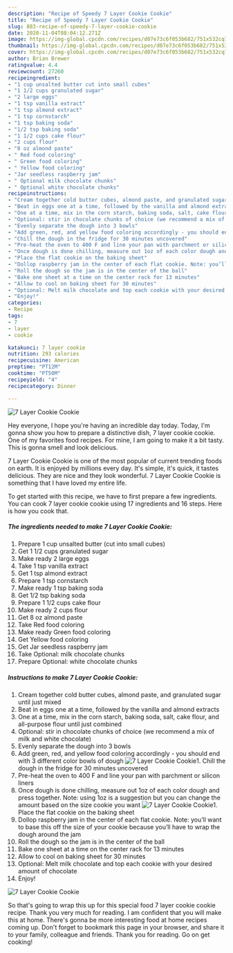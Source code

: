 ```yaml
---
description: "Recipe of Speedy 7 Layer Cookie Cookie"
title: "Recipe of Speedy 7 Layer Cookie Cookie"
slug: 883-recipe-of-speedy-7-layer-cookie-cookie
date: 2020-11-04T08:04:12.271Z
image: https://img-global.cpcdn.com/recipes/d07e73c6f053b682/751x532cq70/7-layer-cookie-cookie-recipe-main-photo.jpg
thumbnail: https://img-global.cpcdn.com/recipes/d07e73c6f053b682/751x532cq70/7-layer-cookie-cookie-recipe-main-photo.jpg
cover: https://img-global.cpcdn.com/recipes/d07e73c6f053b682/751x532cq70/7-layer-cookie-cookie-recipe-main-photo.jpg
author: Brian Brewer
ratingvalue: 4.4
reviewcount: 27260
recipeingredient:
- "1 cup unsalted butter cut into small cubes"
- "1 1/2 cups granulated sugar"
- "2 large eggs"
- "1 tsp vanilla extract"
- "1 tsp almond extract"
- "1 tsp cornstarch"
- "1 tsp baking soda"
- "1/2 tsp baking soda"
- "1 1/2 cups cake flour"
- "2 cups flour"
- "8 oz almond paste"
- " Red food coloring"
- " Green food coloring"
- " Yellow food coloring"
- "Jar seedless raspberry jam"
- " Optional milk chocolate chunks"
- " Optional white chocolate chunks"
recipeinstructions:
- "Cream together cold butter cubes, almond paste, and granulated sugar until just mixed"
- "Beat in eggs one at a time, followed by the vanilla and almond extracts"
- "One at a time, mix in the corn starch, baking soda, salt, cake flour, and all-purpose flour until just combined"
- "Optional: stir in chocolate chunks of choice (we recommend a mix of milk and white chocolate)"
- "Evenly separate the dough into 3 bowls"
- "Add green, red, and yellow food coloring accordingly - you should end with 3 different color bowls of dough"
- "Chill the dough in the fridge for 30 minutes uncovered"
- "Pre-heat the oven to 400 F and line your pan with parchment or silicon liners"
- "Once dough is done chilling, measure out 1oz of each color dough and press together. Note: using 1oz is a suggestion but you can change the amount based on the size cookie you want"
- "Place the flat cookie on the baking sheet"
- "Dollop raspberry jam in the center of each flat cookie. Note: you’ll want to base this off the size of your cookie because you’ll have to wrap the dough around the jam"
- "Roll the dough so the jam is in the center of the ball"
- "Bake one sheet at a time on the center rack for 13 minutes"
- "Allow to cool on baking sheet for 30 minutes"
- "Optional: Melt milk chocolate and top each cookie with your desired amount of chocolate"
- "Enjoy!"
categories:
- Recipe
tags:
- 7
- layer
- cookie

katakunci: 7 layer cookie 
nutrition: 293 calories
recipecuisine: American
preptime: "PT12M"
cooktime: "PT50M"
recipeyield: "4"
recipecategory: Dinner

---
```



![7 Layer Cookie Cookie](https://img-global.cpcdn.com/recipes/d07e73c6f053b682/751x532cq70/7-layer-cookie-cookie-recipe-main-photo.jpg)

Hey everyone, I hope you're having an incredible day today. Today, I'm gonna show you how to prepare a distinctive dish, 7 layer cookie cookie. One of my favorites food recipes. For mine, I am going to make it a bit tasty. This is gonna smell and look delicious.

7 Layer Cookie Cookie is one of the most popular of current trending foods on earth. It is enjoyed by millions every day. It's simple, it's quick, it tastes delicious. They are nice and they look wonderful. 7 Layer Cookie Cookie is something that I have loved my entire life.




To get started with this recipe, we have to first prepare a few ingredients. You can cook 7 layer cookie cookie using 17 ingredients and 16 steps. Here is how you cook that.

<!--inarticleads1-->

##### The ingredients needed to make 7 Layer Cookie Cookie:

1. Prepare 1 cup unsalted butter (cut into small cubes)
1. Get 1 1/2 cups granulated sugar
1. Make ready 2 large eggs
1. Take 1 tsp vanilla extract
1. Get 1 tsp almond extract
1. Prepare 1 tsp cornstarch
1. Make ready 1 tsp baking soda
1. Get 1/2 tsp baking soda
1. Prepare 1 1/2 cups cake flour
1. Make ready 2 cups flour
1. Get 8 oz almond paste
1. Take  Red food coloring
1. Make ready  Green food coloring
1. Get  Yellow food coloring
1. Get Jar seedless raspberry jam
1. Take  Optional: milk chocolate chunks
1. Prepare  Optional: white chocolate chunks




<!--inarticleads2-->

##### Instructions to make 7 Layer Cookie Cookie:

1. Cream together cold butter cubes, almond paste, and granulated sugar until just mixed
1. Beat in eggs one at a time, followed by the vanilla and almond extracts
1. One at a time, mix in the corn starch, baking soda, salt, cake flour, and all-purpose flour until just combined
1. Optional: stir in chocolate chunks of choice (we recommend a mix of milk and white chocolate)
1. Evenly separate the dough into 3 bowls
1. Add green, red, and yellow food coloring accordingly - you should end with 3 different color bowls of dough
<img src="//assets-global.cpcdn.com/assets/icons/button_play-2c75c40dde080a61004c1f40b05d8f140eaff45d7e9e6481dc71c63d2e7c4909.png" alt="7 Layer Cookie Cookie">1. Chill the dough in the fridge for 30 minutes uncovered
1. Pre-heat the oven to 400 F and line your pan with parchment or silicon liners
1. Once dough is done chilling, measure out 1oz of each color dough and press together. Note: using 1oz is a suggestion but you can change the amount based on the size cookie you want
<img src="//assets-global.cpcdn.com/assets/icons/button_play-2c75c40dde080a61004c1f40b05d8f140eaff45d7e9e6481dc71c63d2e7c4909.png" alt="7 Layer Cookie Cookie">1. Place the flat cookie on the baking sheet
1. Dollop raspberry jam in the center of each flat cookie. Note: you’ll want to base this off the size of your cookie because you’ll have to wrap the dough around the jam
1. Roll the dough so the jam is in the center of the ball
1. Bake one sheet at a time on the center rack for 13 minutes
1. Allow to cool on baking sheet for 30 minutes
1. Optional: Melt milk chocolate and top each cookie with your desired amount of chocolate
1. Enjoy!
<img src="//assets-global.cpcdn.com/assets/icons/button_play-2c75c40dde080a61004c1f40b05d8f140eaff45d7e9e6481dc71c63d2e7c4909.png" alt="7 Layer Cookie Cookie">



So that's going to wrap this up for this special food 7 layer cookie cookie recipe. Thank you very much for reading. I am confident that you will make this at home. There's gonna be more interesting food at home recipes coming up. Don't forget to bookmark this page in your browser, and share it to your family, colleague and friends. Thank you for reading. Go on get cooking!
